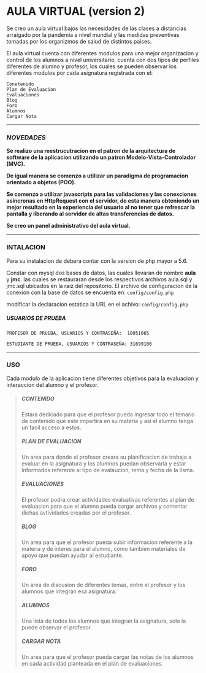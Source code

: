 # AULA VIRTUAL (version 2)
Se creo un aula virtual bajos las necesidades de las clases a distancias arraigado por la pandemia a nivel mundial y las medidas preventivas tomadas por los organizmos de salud de distintos paises.

El aula virtual cuenta con diferentes modulos para una mejor organizacion y control de los alumnos a nivel universitario, cuenta con dos tipos de perfiles diferentes de alumno y profesor, los cuales se pueden observar los diferentes modulos por cada asignatura registrada con el:

	Conetenido
	Plan de Evaluacion
	Evaluaciones
	Blog
	Foro
	Alumnos
	Cargar Nota

------------
### *NOVEDADES*
**Se realizo una reestrucutracion en el patron de la arquitectura de software de la aplicacion utilizando un patron Modelo-Vista-Controlador (MVC).**

**De igual manera se comenzo a utilizar un paradigma de programacion orientado a objetos (POO).**

**Se comenzo a utilizar javascripts para las validaciones y las conexciones asincronas en HttpRequest con el servidor, de esta manera obteniendo un mejor resultado en la experiencia del usuario al no tener que refrescar la pantalla y liberando al servidor de altas transferencias de datos.**

**Se creo un panel administrativo del aula virtual.**

------------



### INTALACION

Para su instalacion de debera contar con la version de php mayor a 5.6.

Constar con mysql dos bases de datos, las cuales llevaran de nombre **aula** y **jmc**. las cuales se restauraran desde los respectivos archivos aula.sql y jmc.sql ubicados en la raiz del repositorio. El archivo de configuracion de la conexion con la base de datos se encuenta en: `config/config.php`

modificar la declaracion estatica la URL en el achivo: `config/config.php`

##### USUARIOS DE PRUEBA

`PROFESOR DE PRUEBA, USUARIOS Y CONTRASEÑA:  18051065`

`ESTUDIANTE DE PRUEBA, USUARIOS Y CONTRASEÑA: 31699106`

------------


### USO
Cada modulo de la aplicacion tiene diferentes objetivos para la evaluacion y interaccion del alumno y el profesor.

>##### CONTENIDO
>Estara dedicado para que el profesor pueda ingresar todo el temario de contenido que este impartira en su materia y asi el alumno tenga un facil acceso a estos.
> 
>##### PLAN DE EVALUACION
>  Un area para donde el profesor creara su planificacion de trabajo a evaluar en la asignatura y los alumnos puedan observarla y estar informados referente al tipo de evalaucion, tema y fecha de la lisma.
> 
>##### EVALUACIONES
>  El profesor podra crear actividades evaluativas referentes al plan de evaluacion para que el alumno pueda cargar archivos y comentar dichas avtividades creadas por el profesor.
> 
>##### BLOG
> Un area para que el profesor pueda subir informacion referente a la materia y de interes para el alumno, como tambien materiales de apoyo que puedan ayudar al estudiante.
> 
>##### FORO
> Un area de discusion de diferentes temas, entre el profesor y los alumnos que integran  esa asignatura.
> 
>##### ALUMNOS
> Una lista de todos los alumnos que integran la asignatura, solo la puede observar el profesor.
> 
>##### CARGAR NOTA
> Un area para que el profesor pueda cargar las notas de los alumnos en cada actividad planteada en el plan de evaluaciones.
> 
